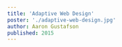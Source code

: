 ```yaml
---
title: 'Adaptive Web Design'
poster: './adaptive-web-design.jpg'
author: Aaron Gustafson
published: 2015
---
```

